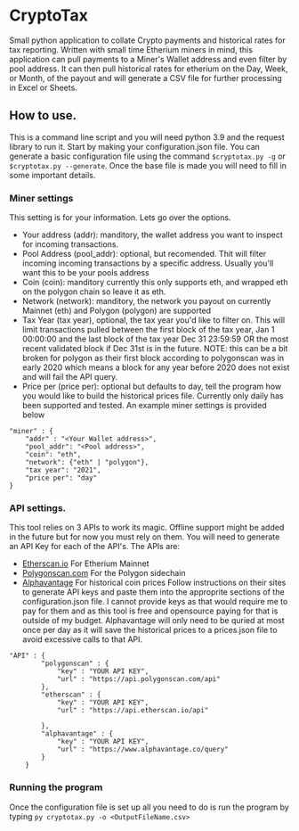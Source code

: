 # CryptoTax
Small python application to collate Crypto payments and historical rates for tax reporting. 
Written with small time Etherium miners in mind, this application can pull payments to a Miner's Wallet address and even filter by pool address. 
It can then pull historical rates for etherium on the Day, Week, or Month, of the payout and will generate a CSV file for further processing in Excel or Sheets. 

## How to use. 
This is a command line script and you will need python 3.9 and the request library to run it. Start by making your configuration.json file. You can generate a basic configuration file using the command `$cryptotax.py -g` or `$cryptotax.py --generate`. Once the base file is made you will need to fill in some important details. 
### Miner settings
This setting is for your information. Lets go over the options. 
- Your address (addr): manditory, the wallet address you want to inspect for incoming transactions. 
- Pool Address (pool_addr): optional, but recomended. Thit will filter incoming incoming transactions by a specific address. Usually you'll want this to be your pools address  
- Coin (coin): manditory currently this only supports eth, and wrapped eth on the polygon chain so leave it as eth. 
- Network (network): manditory, the network you payout on currently Mainnet (eth) and Polygon (polygon) are supported
- Tax Year (tax year), optional, the tax year you'd like to filter on. This will limit transactions pulled between the first block of the tax year, Jan 1 00:00:00 and the last block of the tax year Dec 31 23:59:59 OR the most recent validated block if Dec 31st is in the future. NOTE: this can be a bit broken for polygon as their first block according to polygonscan was in early 2020 which means a block for any year before 2020 does not exist and will fail the API query. 
- Price per (price per): optional but defaults to day, tell the program how you would like to build the historical prices file. Currently only daily has been supported and tested. 
An example miner settings is provided below 
```
"miner" : {
    "addr" : "<Your Wallet address>",
    "pool_addr": "<Pool address>",
    "coin": "eth", 
    "network": {"eth" | "polygon"},
    "tax year": "2021",
    "price per": "day" 
}
```

### API settings. 
This tool relies on 3 APIs to work its magic. Offline support might be added in the future but for now you must rely on them. You will need to generate an API Key for each of the API's.  The APIs are: 
- [Etherscan.io](https://etherscan.io/) For Etherium Mainnet  
- [Polygonscan.com](https://polygonscan.com/) For the Polygon sidechain
- [Alphavantage](https://www.alphavantage.co/) For historical coin prices 
Follow instructions on their sites to generate API keys and paste them into the approprite sections of the configuration.json file. I cannot provide keys as that would require me to pay for them and as this tool is free and opensource paying for that is outside of my budget. 
Alphavantage will only need to be quried at most once per day as it will save the historical prices to a prices.json file to avoid excessive calls to that API. 
```
"API" : {
        "polygonscan" : {
            "key" : "YOUR API KEY",
            "url" : "https://api.polygonscan.com/api"
        },
        "etherscan" : {
            "key" : "YOUR API KEY",
            "url" : "https://api.etherscan.io/api"

        },
        "alphavantage" : {
            "key" : "YOUR API KEY",
            "url" : "https://www.alphavantage.co/query"
        }
    }
```

### Running the program
Once the configuration file is set up all you need to do is run the program by typing ```py cryptotax.py -o <OutputFileName.csv>```
